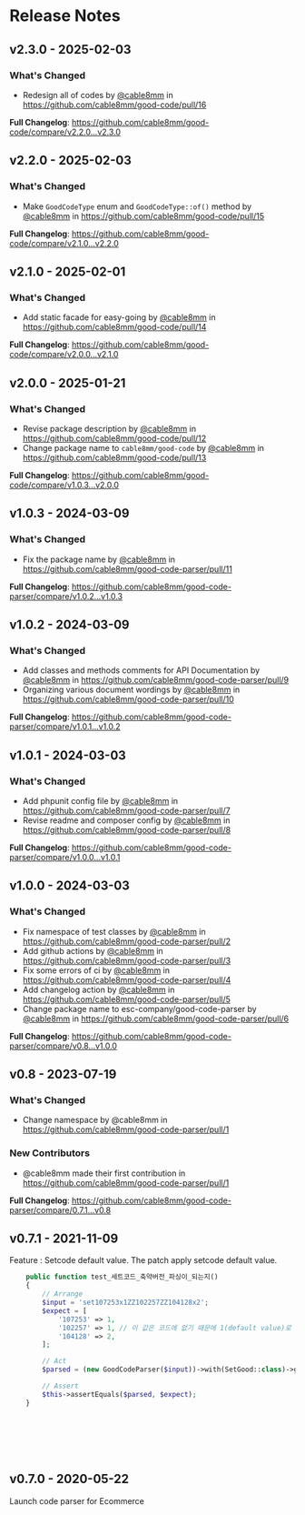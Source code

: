 # Release Notes

## v2.3.0 - 2025-02-03

### What's Changed

* Redesign all of codes by [@cable8mm](https://github.com/cable8mm) in https://github.com/cable8mm/good-code/pull/16

**Full Changelog**: https://github.com/cable8mm/good-code/compare/v2.2.0...v2.3.0

## v2.2.0 - 2025-02-03

### What's Changed

* Make `GoodCodeType` enum and `GoodCodeType::of()` method by [@cable8mm](https://github.com/cable8mm) in https://github.com/cable8mm/good-code/pull/15

**Full Changelog**: https://github.com/cable8mm/good-code/compare/v2.1.0...v2.2.0

## v2.1.0 - 2025-02-01

### What's Changed

* Add static facade for easy-going by [@cable8mm](https://github.com/cable8mm) in https://github.com/cable8mm/good-code/pull/14

**Full Changelog**: https://github.com/cable8mm/good-code/compare/v2.0.0...v2.1.0

## v2.0.0 - 2025-01-21

### What's Changed

* Revise package description by [@cable8mm](https://github.com/cable8mm) in https://github.com/cable8mm/good-code/pull/12
* Change package name to `cable8mm/good-code` by [@cable8mm](https://github.com/cable8mm) in https://github.com/cable8mm/good-code/pull/13

**Full Changelog**: https://github.com/cable8mm/good-code/compare/v1.0.3...v2.0.0

## v1.0.3 - 2024-03-09

### What's Changed

* Fix the package name by [@cable8mm](https://github.com/cable8mm) in https://github.com/cable8mm/good-code-parser/pull/11

**Full Changelog**: https://github.com/cable8mm/good-code-parser/compare/v1.0.2...v1.0.3

## v1.0.2 - 2024-03-09

### What's Changed

* Add classes and methods comments for API Documentation by [@cable8mm](https://github.com/cable8mm) in https://github.com/cable8mm/good-code-parser/pull/9
* Organizing various document wordings by [@cable8mm](https://github.com/cable8mm) in https://github.com/cable8mm/good-code-parser/pull/10

**Full Changelog**: https://github.com/cable8mm/good-code-parser/compare/v1.0.1...v1.0.2

## v1.0.1 - 2024-03-03

### What's Changed

* Add phpunit config file by [@cable8mm](https://github.com/cable8mm) in https://github.com/cable8mm/good-code-parser/pull/7
* Revise readme and composer config by [@cable8mm](https://github.com/cable8mm) in https://github.com/cable8mm/good-code-parser/pull/8

**Full Changelog**: https://github.com/cable8mm/good-code-parser/compare/v1.0.0...v1.0.1

## v1.0.0 - 2024-03-03

### What's Changed

* Fix namespace of test classes by [@cable8mm](https://github.com/cable8mm) in https://github.com/cable8mm/good-code-parser/pull/2
* Add github actions by [@cable8mm](https://github.com/cable8mm) in https://github.com/cable8mm/good-code-parser/pull/3
* Fix some errors of ci by [@cable8mm](https://github.com/cable8mm) in https://github.com/cable8mm/good-code-parser/pull/4
* Add changelog action by [@cable8mm](https://github.com/cable8mm) in https://github.com/cable8mm/good-code-parser/pull/5
* Change package name to esc-company/good-code-parser by [@cable8mm](https://github.com/cable8mm) in https://github.com/cable8mm/good-code-parser/pull/6

**Full Changelog**: https://github.com/cable8mm/good-code-parser/compare/v0.8...v1.0.0

## v0.8 - 2023-07-19

### What's Changed

- Change namespace by @cable8mm in https://github.com/cable8mm/good-code-parser/pull/1

### New Contributors

- @cable8mm made their first contribution in https://github.com/cable8mm/good-code-parser/pull/1

**Full Changelog**: https://github.com/cable8mm/good-code-parser/compare/0.7.1...v0.8

## v0.7.1 - 2021-11-09

Feature : Setcode default value. The patch apply setcode default value.

```php
    public function test_세트코드_축약버전_파싱이_되는지()
    {
        // Arrange
        $input = 'set107253x1ZZ102257ZZ104128x2';
        $expect = [
            '107253' => 1,
            '102257' => 1, // 이 값은 코드에 없기 때문에 1(default value)로 처리됨.
            '104128' => 2,
        ];

        // Act
        $parsed = (new GoodCodeParser($input))->with(SetGood::class)->get();

        // Assert
        $this->assertEquals($parsed, $expect);
    }








```
## v0.7.0 - 2020-05-22

Launch code parser for Ecommerce

